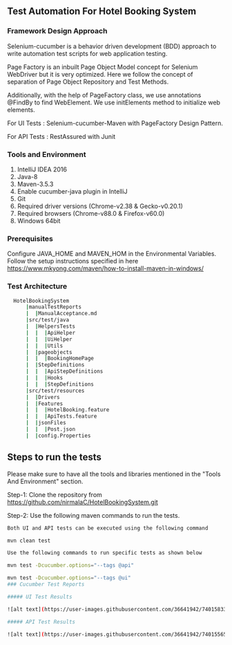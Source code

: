 ## Test Automation For Hotel Booking System

### Framework Design Approach
Selenium-cucumber is a behavior driven development (BDD) approach to write automation test scripts for web application testing.

Page Factory is an inbuilt Page Object Model concept for Selenium WebDriver but it is very optimized. Here we follow the concept of separation of Page Object Repository and Test Methods.

Additionally, with the help of PageFactory class, we use annotations @FindBy to find WebElement. We use initElements method to initialize web elements.

For UI Tests : Selenium-cucumber-Maven with PageFactory Design Pattern.

For API Tests : RestAssured with Junit

### Tools and Environment
1. IntelliJ IDEA 2016
2. Java-8
3. Maven-3.5.3
4. Enable cucumber-java plugin in IntelliJ
5. Git
6. Required driver versions (Chrome-v2.38 & Gecko-v0.20.1)
7. Required browsers (Chrome-v88.0 & Firefox-v60.0)
8. Windows 64bit

### Prerequisites
Configure JAVA_HOME and MAVEN_HOM in the Environmental Variables.
Follow the setup instructions specified in here
https://www.mkyong.com/maven/how-to-install-maven-in-windows/

### Test Architecture

```bash
  HotelBookingSystem
      |manualTestReports
      |  |ManualAcceptance.md
      |src/test/java
      |  |HelpersTests
      |  |  |ApiHelper
      |  |  |UiHelper
      |  |  |Utils
      |  |pageobjects
      |  |  |BookingHomePage
      |  |StepDefinitions
      |  |  |ApiStepDefinitions
      |  |  |Hooks
      |  |  |StepDefinitions
      |src/test/resources
      |  |Drivers
      |  |Features
      |  |  |HotelBooking.feature
      |  |  |ApiTests.feature
      |  |jsonFiles
      |  |  |Post.json
      |  |config.Properties
```


Steps to run the tests
--------------
Please make sure to have all the tools and libraries mentioned in the "Tools And Environment" section.

Step-1: Clone the repository from https://github.com/nirmalaC/HotelBookingSystem.git

Step-2: Use the following maven commands to run the tests.

```bash
Both UI and API tests can be executed using the following command

mvn clean test
```

```bash
Use the following commands to run specific tests as shown below   

mvn test -Dcucumber.options="--tags @api"

mvn test -Dcucumber.options="--tags @ui"
### Cucumber Test Reports

##### UI Test Results

![alt text](https://user-images.githubusercontent.com/36641942/74015833-4da18680-4989-11ea-926f-f92376946b2b.png)

##### API Test Results

![alt text](https://user-images.githubusercontent.com/36641942/74015565-c8b66d00-4988-11ea-9006-6f51c1500c87.png)
